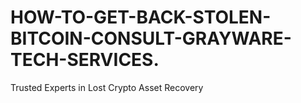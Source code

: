 # HOW-TO-GET-BACK-STOLEN-BITCOIN-CONSULT-GRAYWARE-TECH-SERVICES.
Trusted Experts in Lost Crypto Asset Recovery
